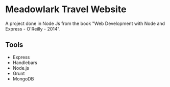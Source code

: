 # Meadowlark Travel Website
A project done in Node Js from the book "Web Development with Node and Express - O'Reilly - 2014".

## Tools

  * Express
  * Handlebars
  * Node.js
  * Grunt
  * MongoDB
